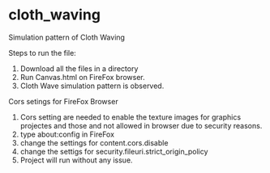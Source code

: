# cloth_waving
Simulation pattern of Cloth Waving


Steps to run the file:

1. Download all the files in a directory
2. Run Canvas.html on FireFox browser.
3. Cloth Wave simulation pattern is observed.

Cors setings for FireFox Browser

1. Cors setting are needed to enable the texture images for graphics projectes and those and not allowed in browser due to security reasons.
2. type about:config in FireFox
3. change the settings for content.cors.disable
4. change the settigs for security.fileuri.strict_origin_policy
5. Project will run without any issue.
